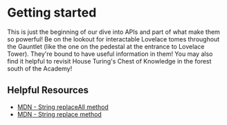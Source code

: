 # Getting started

This is just the beginning of our dive into APIs and part of what make them so powerful! Be on the lookout for interactable Lovelace tomes throughout the Gauntlet (like the one on the pedestal at the entrance to Lovelace Tower). They're bound to have useful information in them! You may also find it helpful to revisit House Turing's Chest of Knowledge in the forest south of the Academy!

## Helpful Resources

- [MDN - String replaceAll method](https://developer.mozilla.org/en-US/docs/Web/JavaScript/Reference/Global_Objects/String/replaceAll)
- [MDN - String replace method](https://developer.mozilla.org/en-US/docs/Web/JavaScript/Reference/Global_Objects/String/replace)
